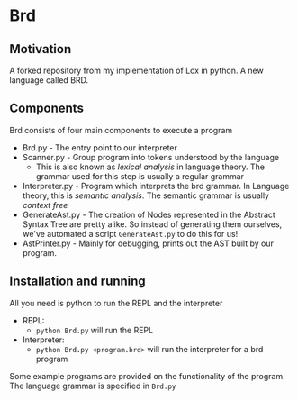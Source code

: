 # Brd

## Motivation
A forked repository from my implementation of Lox in python. A new language called BRD.

## Components
Brd consists of four main components to execute a program
- Brd.py - The entry point to our interpreter
- Scanner.py - Group program into tokens understood by the language
    - This is also known as *lexical analysis* in language theory. The grammar used for this step is usually a regular grammar
- Interpreter.py - Program which interprets the brd grammar. In Language theory, this is *semantic analysis*. The semantic grammar is usually *context free*
- GenerateAst.py - The creation of Nodes represented in the Abstract Syntax Tree are pretty alike. So instead of generating them ourselves, we've automated a script `GenerateAst.py` to do this for us!
- AstPrinter.py - Mainly for debugging, prints out the AST built by our program. 

## Installation and running
All you need is python to run the REPL and the interpreter

- REPL:
    - `python Brd.py` will run the REPL
- Interpreter:
    - `python Brd.py <program.brd>` will run the interpreter for a brd program
    
Some example programs are provided on the functionality of the program. The language grammar is specified in `Brd.py`